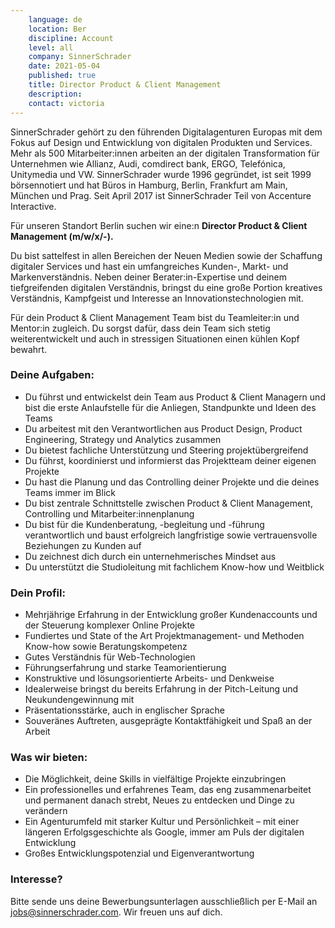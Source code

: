 ```yaml
---
    language: de
    location: Ber
    discipline: Account
    level: all
    company: SinnerSchrader 
    date: 2021-05-04
    published: true
    title: Director Product & Client Management
    description: 
    contact: victoria
---
```


SinnerSchrader gehört zu den führenden Digitalagenturen Europas mit dem Fokus auf Design und Entwicklung von digitalen Produkten und Services. Mehr als 500 Mitarbeiter:innen arbeiten an der digitalen Transformation für Unternehmen wie Allianz, Audi, comdirect bank, ERGO, Telefónica, Unitymedia und VW. SinnerSchrader wurde 1996 gegründet, ist seit 1999 börsennotiert und hat Büros in Hamburg, Berlin, Frankfurt am Main, München und Prag. Seit April 2017 ist SinnerSchrader Teil von Accenture Interactive.

Für unseren Standort Berlin suchen wir eine:n **Director Product & Client Management (m/w/x/-).**

Du bist sattelfest in allen Bereichen der Neuen Medien sowie der Schaffung digitaler Services und hast ein umfangreiches Kunden-, Markt- und Markenverständnis. Neben deiner Berater:in-Expertise und deinem tiefgreifenden digitalen Verständnis, bringst du eine große Portion kreatives Verständnis, Kampfgeist und Interesse an Innovationstechnologien mit.

Für dein Product & Client Management Team bist du Teamleiter:in und Mentor:in zugleich. Du sorgst dafür, dass dein Team sich stetig weiterentwickelt und auch in stressigen Situationen einen kühlen Kopf bewahrt.

### Deine Aufgaben:

- Du führst und entwickelst dein Team aus Product & Client Managern und bist die erste Anlaufstelle für die Anliegen, Standpunkte und Ideen des Teams
- Du arbeitest mit den Verantwortlichen aus Product Design, Product Engineering, Strategy und Analytics zusammen
- Du bietest fachliche Unterstützung und Steering projektübergreifend
- Du führst, koordinierst und informierst das Projektteam deiner eigenen Projekte
- Du hast die Planung und das Controlling deiner Projekte und die deines Teams immer im Blick
- Du bist zentrale Schnittstelle zwischen Product & Client Management, Controlling und Mitarbeiter:innenplanung
- Du bist für die Kundenberatung, -begleitung und -führung verantwortlich und baust erfolgreich langfristige sowie vertrauensvolle Beziehungen zu Kunden auf
- Du zeichnest dich durch ein unternehmerisches Mindset aus
- Du unterstützt die Studioleitung mit fachlichem Know-how und Weitblick

### Dein Profil:

- Mehrjährige Erfahrung in der Entwicklung großer Kundenaccounts und der Steuerung komplexer Online Projekte
- Fundiertes und State of the Art Projektmanagement- und Methoden Know-how sowie Beratungskompetenz
- Gutes Verständnis für Web-Technologien
- Führungserfahrung und starke Teamorientierung
- Konstruktive und lösungsorientierte Arbeits- und Denkweise
- Idealerweise bringst du bereits Erfahrung in der Pitch-Leitung und Neukundengewinnung mit
- Präsentationsstärke, auch in englischer Sprache
- Souveränes Auftreten, ausgeprägte Kontaktfähigkeit und Spaß an der Arbeit

### Was wir bieten:

- Die Möglichkeit, deine Skills in vielfältige Projekte einzubringen
- Ein professionelles und erfahrenes Team, das eng zusammenarbeitet und permanent danach strebt, Neues zu entdecken und Dinge zu verändern
- Ein Agenturumfeld mit starker Kultur und Persönlichkeit – mit einer längeren Erfolgsgeschichte als Google, immer am Puls der digitalen Entwicklung
-  Großes Entwicklungspotenzial und Eigenverantwortung

### Interesse?
 
Bitte sende uns deine Bewerbungsunterlagen ausschließlich per E-Mail an <jobs@sinnerschrader.com>. Wir freuen uns auf dich.
